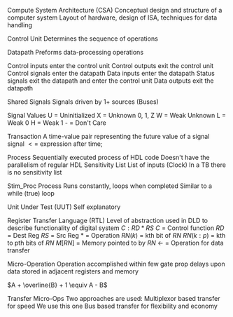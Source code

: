 
Compute System Architecture (CSA)
	Conceptual design and structure of a computer system
	Layout of hardware, design of ISA, techniques for data handling

Control Unit
	Determines the sequence of operations

Datapath
	Preforms data-processing operations

Control inputs enter the control unit
Control outputs exit the control unit
Control signals enter the datapath
Data inputs enter the datapath
Status signals exit the datapath and enter the control unit
Data outputs exit the datapath

Shared Signals
	Signals driven by 1+ sources (Buses)

Signal Values
	U = Uninitialized
	X = Unknown
	0, 1, Z
	W = Weak Unknown
	L = Weak 0
	H = Weak 1
	- = Don't Care

Transaction
	A time-value pair representing the future value of a signal
	signal $<=$ expression after time;

Process
	Sequentially executed process of HDL code
	Doesn't have the parallelism of regular HDL
	Sensitivity List
		List of inputs (Clock)
		In a TB there is no sensitivity list

Stim_Proc Process
	Runs constantly, loops when completed 
	Similar to a while (true) loop

Unit Under Test (UUT)
	Self explanatory 

Register Transfer Language (RTL)
	Level of abstraction used in DLD to describe functionality of digital system
	$C : RD * RS$ 
		$C$ = Control function 
		$RD$ = Dest Reg
		$RS$ = Src Reg
		$*$ = Operation
	$RN(k)$ = kth bit of $RN$
	$RN(k:p)$ = kth to pth bits of $RN$ 
	$M[RN]$ = Memory pointed to by $RN$ 
	$\leftarrow$ = Operation for data transfer 

Micro-Operation
	Operation accomplished within few gate prop delays upon data stored in adjacent registers and memory 

$A + \overline{B} + 1 \equiv A - B$ 

Transfer Micro-Ops
	Two approaches are used:
		Multiplexor based transfer for speed
			We use this one
		Bus based transfer for flexibility and economy 